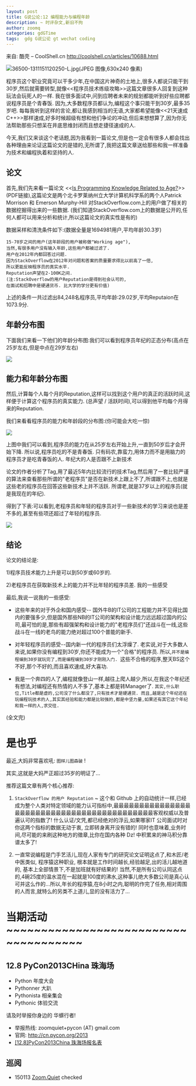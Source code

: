 ```yaml
---
layout: post
title: G说公论:12 编程能力与编程年龄
description: ~ 时评杂文,新旧不拘
author: zoomq
categories: gdGTime
tags:  gdg G说公论 gt wechat coding
---
```



来自: 酷壳 – CoolShell.cn http://coolshell.cn/articles/10688.html

![36500-1311151120250-L.jpg(JPEG 图像,630x240 像素)](http://www.9ria.com/uploads/allimg/131115/36500-1311151120250-L.jpg)

程序员这个职业究竟可以干多少年,在中国这片神奇的土地上,很多人都说只能干到30岁,然后就需要转型,就像<<程序员技术练级攻略>>这篇文章很多人回复到这种玩法会玩死人的一样. 我在很多面试中,问到应聘者未来的规划都能听到好些应聘都说程序员是个青春饭. 因为,大多数程序员都认为,编程这个事只能干到30岁,最多35岁吧. 每每我听到这样的言论,都让我感到相当的无语,大家都希望能像<<21天速成C++>>那样速成,好多时候超级有想和他们争论的冲动,但后来想想算了,因为你无法帮助那些只想呆在井底思维封闭而且想走捷径速成的人. 

今天,我们又来谈这个老话题,因为我看到一篇论文,但是也一定会有很多人都会找出各种理由来论证这篇论文的是错的,无所谓了,我把这篇文章送给那些和我一样准备为技术和编程执着和坚持的人. 

<!--more-->

## 论文

首先,我们先来看一篇论文
<<[Is Programming Knowledge Related to Age?](http://people.engr.ncsu.edu/ermurph3/papers/msr13.pdf)>>(PDF链接),这篇论文是两个北卡罗莱纳州立大学计算机科学系的两个人Patrick Morrison 和 Emerson Murphy-Hill 对StackOverflow.com上的用户做了相关的数据挖掘得出来的一些数据. 
(我们知道StackOverflow.com上的数据是公开的,任何人都可以用来分析和统计,所以这篇论文的真实性是有的)

数据采样和清洗条件如下:(数据全量是1694981用户,平均年龄30.3岁)

    15-70岁之间的用户(这年龄段的用户被称做"Working age"),
    当然,有很多用户没有输入年龄,这些用户都被过滤了. 
    用户在2012年内都回答过问题. 
    因为StackOverflow在2012年对问题和答案的质量要求得比以前高了一倍,
    所以更能反映程序员的真实水平. 
    Reputation声望在2-100K之间. 
    (注:StackOverflow的用户Reputation是得到社会认可的,
    在面试和招聘中是硬通货币. 比大学的学分更有价值)



上述的条件一共过滤出84,248名程序员,平均年龄:29.02岁,平均Reputaion在1073.9分. 

## 年龄分布图

下面我们来看一下他们的年龄分布图:我们可以看到程序员年纪的正态分布(高点在25岁左右,但是中点在29岁左右)

![](http://coolshell.cn//wp-content/uploads/2013/11/StackOverflow-Analysis-01.jpg)

## 能力和年龄分布图

然后,计算每个人每个月的Reputation,这样可以找到这个用户的真正的活跃时间,这样便于计算这个程序员的真实能力. (总声望 / 活跃时间),可以得到他平均每个月得来的Reputation. 

我们来看看程序员的能力和年龄段的分布图:(你可能会大吃一惊)

![](http://coolshell.cn//wp-content/uploads/2013/11/StackOverflow-Analysis-02.jpg)

上图中我们可以看到,程序员的能力在从25岁左右开始上升,一直到50岁后才会开始下降. 所以说,程序员吃的不是青春饭. 只有码农,靠蛮力,用体力而不是用脑力的程序员才是吃青春饭的人. 
年纪大的人是否跟不上新技术

论文的作者分析了Tag,用了最近5年内比较流行的技术Tag,然后用了一套比较严谨的算法来查看那些所谓的"老程序员"是否在新技术上跟上不了,所谓跟不上,也就是这些老的程序员在回答这些新技术上并不活跃. 所谓老,就是37岁以上的程序员(就是我现在的年纪). 

得到了下表:可以看到,老程序员和年轻的程序员对于一些新技术的学习来说也是差不多的,甚至有些项还超过了年轻的程序员. 

![](http://coolshell.cn//wp-content/uploads/2013/11/StackOverflow-Analysis-03.jpg)

## 结论

论文的结论是:

1)程序员技术能力上升是可以到50岁或60岁的. 

2)老程序员在获取新技术上的能力并不比年轻的程序员差. 
我的一些感受

最后,我说一说我的一些感受:

- 这些年来的对于外企和国内感受-- 国外牛B的IT公司的工程能力并不见得比国内的要强多少,但是国外那些NB的IT公司的架构和设计能力远远超过国内的公司,最可怕的是,那些有超强架构和设计能力的"老程序员们"还战斗在一线,这些战斗在一线的老鸟的能力绝对超过100个普能的新手. 

- 对年轻程序员的感受--国内新一代的程序员们太浮燥了. 老实说,对于大多数人来说,如果你没有编程到30岁,你还不能成为一个"合格"的程序员. 所以,`并不是编程编到30岁就玩完了,而是编程编到30岁才刚刚入门. `这些不合格的程序,整天BS这个不好,那个不好的,而且喜欢速成,好大喜功. 

- 我是一个奔四的人了,编程就像登山一样,越往上爬人越少,所以,在我这个年纪还有想法,对编程还有热情的人不多了,基本上都是转Manager了. `其实,什么职位,Title都是虚的,公司没了什么都没了,只有技术才是硬通货. 而且,越是这个年纪还在玩编程玩技术的人,其实其经验和能力都是比较强的,都是中坚力量,如果还有其它这个年纪和我一样的人,求交往. `

(全文完)


# 是也乎

最近,大妈非常喜欢吼: `图样儿图森破` !

其实,这就是大妈严正超过35岁的明证了...

推荐这篇文章有两个核心推荐:

1. `StackOverflow 的用户 Reputation` ~ 这个和 Github 上的自动统计一样,已经成为整个人类对特定领域的能力认可指标中,最最最最最最最最最最最最最最最最最最最最最最最最最最最最最最最最最最最最最最最最最最客观权威以及普遍认可的指数了! 什么认证/文凭,都已经绝对的浮云,如果哪家IT 公司面试时对你这两个指标的数据无动于衷, 立即转身离开没有错的! 同时也意味着,业务时间,尽可能的来刷这种地方的徵章,比你在国内各种 Dz! 中积累来的神马积分靠谱太多了!

2. 一直常说编程是门手艺活儿,现在人家有专门的研究论文证明这点了,和木匠/老中医类似, 程序猿这种职业, 根本就是工作时间越长,经验越足,出的活儿越地道的, 基本上全部情景下,不是加班就有好结果的! 当然,不是所有公司认同这点的,4碗25度的温水混在一起就是100度的沸水,这种事儿绝大多数公司是真心认可并这么作的...所以,年长的程序猿,在8小时之内,聪明的作完了任务,相对周围的人而言,就特么的另类不上道儿,显的没有活力了...



# 当期活动 ~~~~~~~~~~~~~~~~~~~~~~~~~~~~~~~~~~~~~

## 12.8 PyCon2013CHina 珠海场

- Python 年度大会
- Pythonner 大趴
- Pythonista 相亲集会
- Pythonic 体验交流

请及时举报你身边的 华蠎行者!

- 举报热线: zoomquiet+pycon (AT) gmail.com
- 官网: http://cn.pycon.org/2013
- [[12.8]PyCon2013China 珠海场报名表](https://docs.google.com/forms/d/1uFSa6PZNfl1ab3oO20CaoafOhfkavhpqg_CN4I36W_A/viewform)






## 巡阅
- 150113 [Zoom.Quiet](http://zoomquiet.io/) checked



